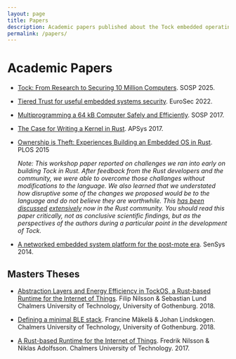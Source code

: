 ```yaml
---
layout: page
title: Papers
description: Academic papers published about the Tock embedded operating system
permalink: /papers/
---
```


# Academic Papers

  * [Tock: From Research to Securing 10 Million Computers](/assets/papers/2025-sosp-tock-decade.pdf). SOSP 2025.

  * [Tiered Trust for useful embedded systems security](/assets/papers/tock-security-model-EuroSec2022.pdf). EuroSec 2022.

  * [Multiprogramming a 64 kB Computer Safely and
    Efficiently](/assets/papers/tock-sosp2017.pdf). SOSP 2017.

  * [The Case for Writing a Kernel in
    Rust](/assets/papers/rust-kernel-apsys2017.pdf). APSys 2017.

  * [Ownership is Theft: Experiences Building an Embedded OS in
    Rust](/assets/papers/tock-plos2015.pdf). PLOS 2015

    _Note: This workshop paper reported on challenges we ran into early on
    building Tock in Rust. After feedback from the Rust developers and the
    community, we were able to overcome those challanges without
    modifications to the language. We also learned that we understated how
    disruptive some of the changes we proposed would be to the language and
    do not believe they are worthwhile. This [has
    been](https://users.rust-lang.org/t/rfc-and-paper-experiences-building-an-os-in-rust/3110)
    [discussed](https://www.reddit.com/r/rust/comments/3nbt2d/ownership_is_theft_experiences_building_an/)
    [extensively](https://www.reddit.com/r/rust/comments/655816/ownership_is_theft_experiences_building_an/)
    now in the Rust community. You should read this paper critically, not as
    conclusive scientific findings, but as the perspectives of the authors
    during a particular point in the development of Tock._

  * [A networked embedded system platform for the post-mote
    era](/assets/papers/platform-sensys14.pdf). SenSys 2014.

## Masters Theses

  * [Abstraction Layers and Energy Efficiency in TockOS, a Rust-based Runtime
    for the Internet of Things](/assets/papers/thesis-nilsson-2018.pdf). Filip Nilsson & Sebastian Lund
    Chalmers University of Technology, University of Gothenburg. 2018.

  * [Defining a minimal BLE stack](/assets/papers/thesis-makela-2018.pdf).
    Francine Mäkelä & Johan Lindskogen.
    Chalmers University of Technology, University of Gothenburg. 2018.

  * [A Rust-based Runtime for the Internet of
    Things](/assets/papers/thesis-nilsson-2017.pdf). Fredrik Nilsson & Niklas Adolfsson.
    Chalmers University of Technology. 2017.
